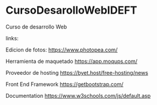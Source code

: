 # CursoDesarolloWebIDEFT
Curso de desarrollo Web

links:

Edicion de fotos: https://www.photopea.com/

Herramienta de maquetado https://app.moqups.com/

Proveedor de hosting https://byet.host/free-hosting/news

Front End Framework https://getbootstrap.com/

Documentation https://www.w3schools.com/js/default.asp
